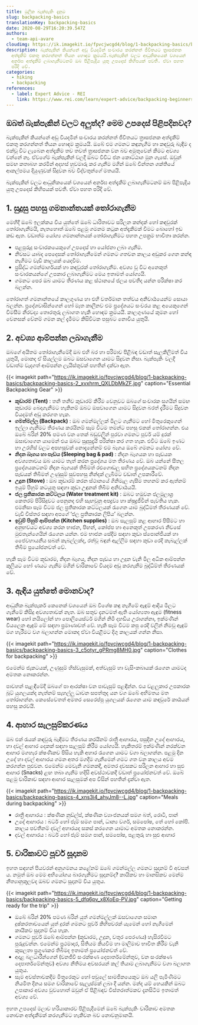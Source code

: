```yaml
---
title: මූලික බැක්පැකිං දැනුම
slug: backpacking-basics
translationKey: backpacking-basics
date: 2020-08-29T16:20:39.547Z
authors:
  - team-api-avare
cloudimg: https://ik.imagekit.io/fpvcjwcgd4/blog/1-backpacking-basics/backpacking-basics-1_pz2651_w2nOBNaNW.jpg
description: බැක්පැකින් කියන්නේ අඩු වියදමින් සංචාරය කරන්නත් ජීවිතයට ත්‍රාසජනක
  අත්දැකීම් එකතු කරගන්නත් තියන හොඳම ක්‍රමයයි.බැක්පැකින් වලට ආධුනිකයෙක් වශයෙන්
  අ‍ර්නඝ අත්දැකීම් ලබාගැනීමටනම් ඔබ පිළිපැදිය යුතු උපදෙස් කිහිපයක් පවතී. ඒවා පහත
  පරිදි වේ.
categories:
  - hiking
  - backpacking
references:
  - label: Expert Advice - REI
    link: https://www.rei.com/learn/expert-advice/backpacking-beginners.html?series=intro-to-backpacking
---
```

## ඔබත් බැක්පැකින් වලට අලුත්ද? මෙම උපදෙස් පිළිපදිනවද?

බැක්පැකින් කියන්නේ අඩු වියදමින් සංචාරය කරන්නත් ජීවිතයට ත්‍රාසජනක අත්දැකීම් එකතු කරගන්නත් තියන හොඳම ක්‍රමයයි. ඔබේ එම ගමනට කඳුනැගීම හා කඳවුරු බැඳීම ද එක්වූ විට ලැබෙන අත්දැකීම තව තවත් ත්‍රාසජනක වන බව අමුතුවෙන් කීමට අවශ්‍ය වන්නේ නෑ. ඒවගේම බැක්පැකින් වලදී ඔබට විවිධ ජන කොට්ඨාශ මුන ගැසේ. ඔවුන් සමඟ කතාබහ කරමින් අදහස් හුවමාරු කර ගැනීම මගින් ඔබේ චින්තන ශක්තියේ ආකල්පමය දියුණුවක් සිදුවන බව විද්වතුන්ගේ මතයයි.

බැක්පැකින් වලට ආධුනිකයෙක් වශයෙන් අ‍ර්නඝ අත්දැකීම් ලබාගැනීමටනම් ඔබ පිළිපැදිය යුතු උපදෙස් කිහිපයක් පවතී. ඒවා පහත පරිදි වේ.

## 1.  සුදුසු පහසු ගමනාන්තයක් තෝරාගැනීම

මෙහිදී ඔබේ ඉලක්කය විය යුත්තේ ඔබේ ධාරිතාවට සරිලන කන්දක් හෝ කඳවුරක් තෝරාගැනීමයි, නැතහොත් ඔබේ පළමු ගමනම කටුක අත්දැකීමක් වීමට බොහෝ ඉඩ කඩ ඇත. වඩාත්ම යෝග්‍ය ගමනාන්තයක් තෝරාගැනීමට පහත උපක්‍රම භාවිතා කරන්න.

* පළපුරුදු සංචාරකයෙකුගේ උපදෙස් හා යෝජනා ලබා ගැනීම.
* නිවසට යාබද පෙදෙසක් තෝරාගැනීමෙන් ගමනට ගතවන කාලය අඩුකර ගෙන කන්ඳ නැගීමට වැඩි කාලයක් යෙදවීම.
* ප්‍රසිද්ධ ගමන්මාර්ගයක් හා කඳවුරක් තෝරාගැනීම. අවශ්‍ය වූ විට අනෙකුත් සංචාරකයන්ගේ උපකාර ලබාගැනීමට මෙය ඉතාමත් යෝග්‍යයි.
* ගමනට පෙර ඔබ යාමට තීරණය කළ ස්ථානයේ ජලය පවතීද යන්න පරික්ෂා කර බලන්න.

තෝරාගත් ගමනාන්තයේ කාලගුණය හා එහි වර්තමාන තත්වය අනිවාර්‍යයෙන්ම සොයා බලන්න. ප්‍රදේශවාසින්ගෙන් හෝ මෑත කාලීනව එම ප්‍රදේශයට සංචරය කළ අයෙකුගෙන් විමසීම නිරවද්‍ය තොරතුරු ලබාගත හැකි හොඳම ක්‍රමයයි. කාලගුණයේ කුමන හෝ වෙනසක් වේනම් ගමන කල් දැමීමට කිසිවිටක පසුබට නොවිය යුතුයි.

## 2.  අවශ්‍ය ආම්පන්න ලබාගැනීම

ඔබගේ අයිතම තෝරාගැනීමේදී ඔබ එහි බර හා පරිමාව පිළිබඳ වඩාත් සැලකිලිමත් විය යුතුයි, මොකද ඒ සියල්ලම ඔබට ඔසවාගෙන යාමට සිදුවන නිසා. බැක්පැකිං වලදී වඩාත්ම වැදගත් ආම්පන්න ලැයිස්තුවක් පහතින් දක්වා ඇත.

{{< imagekit path="https://ik.imagekit.io/fpvcjwcgd4/blog/1-backpacking-basics/backpacking-basics-2_xvxhrm_QXLDbMkZF.jpg" caption="Essential Backpacking Gear" >}}

* **කූඩාරම (Tent)** : තනි තනිව කුඩාරම් කිරීම වෙනුවට ඔබගේ සංචාරක සගයින් සමඟ කුඩාරම බෙදාගැනීමට හැකිනම් ඔබට ඔසවාගෙන යාමට සිදුවන බරත් දැරීමට සිදුවන වියදමත් අඩු කරගත හැක.
* **ගමන්මල්ල (Backpack)** : ඔබ ගමන්මල්ලක් මිලට ගැනීමට හෝ මිතුරෙකුගෙන් ඉල්ලා ගැනීමට තීරණය කරයිනම් සෑම විටම තමන්ට පහසු එකක් තෝරාගන්න. එය ඔබේ බරින් 20% පමණ වන තෙක් බඩුවලින් පුරවා ගමනට පූර්ව යම් දුරක් ඔසාවාගෙන යාමෙන් එය ඔබට සුදුසුදැයි පරික්ෂා කර ගත හැක. එවිට ඔබේ ඉණට හා උරහිස් වලට අපහසුවක් නොදැනේනම් එම බෑගය ඔබේ ගමනට යෝග්‍ය වේ.
* **නිදන බෑගය හා පෑඩය (Sleeping bag & pad)** : නිදන බෑගයක හා පෑඩයක අවශ්‍යතාවය ඔබ යාමට තැත් කරන ප්‍රදේශය මත තීරණය වේ. ඔබ යන්නේ සීතල ප්‍රදේශයකටනම් නිදන බෑගයක් තිබීමත් රළුගොඩලු සහිත ප්‍රදේශයකටනම් නිදන පෑඩයක් තිබීමත් උණුසුම් සුවපහසු නින්දක් ලැබීමට වඩාත් උපකාරීවේ.
* **උදුන (Stove)** : ඔබ කූඩාරම් කරන ස්ථානයේ ගිනිමැල ගැසීම තහනම් කර ඇත්නම් ඉයුම් පිහුම් කටයුතු සඳහා කුඩා උඳුනක් තිබීම අනිවාර්‍යයයි.
* **ජල ප්‍රතිකාරක කට්ටලය (Water treatment kit)** : ඔබට හමුවන ජලමූලාශ්‍ර කෙතරම් පිරිසිදුවට පෙනුනද එහි සැඟවුනු අපද්‍රව්‍ය හා ක්ෂුද්‍රජීවීන් පැවතිය හැක. එමනිසා සෑම විටම ජල ප්‍රතිකාරක කට්ටලයක් රැගෙන යාම බුද්ධිමත් තීරණයක් වේ. වැඩි විස්තර සඳහා අපගේ ‘ජල ප්‍රතිකාරක ලිපිය’ බලන්න.
* **ඉවුම් පිහුම් ආම්පන්න (Kitchen supplies)** : ඔබ සැලසුම් කළ ආහාර පිසීමට හා අනුභවයට අවශ්‍ය කරන භාජන, පිඟන්, කෝප්ප හා අනෙකුත් උපකරණ නිවසේ මුළුතැන්ගෙයින් රැගෙන යන්න. එම භාජන සේදීම සඳහා කුඩා ස්පොන්ජියක් හා ජෛවහායනීය සබන් කැබල්ලක්ද, රත්වූ බඳුන් ඇල්ලීම සඳහා කුඩා රෙදි කැබැල්ලක් තිබීම ප්‍රයෝජනවත් වේ.

හැකි සෑම විටම කූඩාරම, නිදන බෑගය, නිදන පෑඩය හා උදුන වැනි මිල අධික ආම්පන්න කුලියට හෝ ණයට ගැනීම මගින් චාරිකාවේ වියදම අඩු කරගැනීම බුද්ධිම්ත් තීරණයක් වේ.

## 3.  ඇඳිය යුත්තේ මොනවාද?

ආධුනික බැක්පැකර් කෙනෙක් වශයෙන් ඔබ විශේෂ කඳු නැගීමේ ඇඳුම් ආදිය මිලට ගැනීමේ කිසිදු අවශ්‍යතාවක් නැත. ඔබ සතුව දැනටමත් ඇති යෝග්‍යතා ඇඳුම (fitness wear) හෝ නයිලෝන් හා පොලියෙස්ටර් මගින් නිමි දහඩිය උරාගන්නා, ඉක්මණින් වියලෙන ඇඳුම් මේ සඳහා ප්‍රමාණාවත් වේ. හැකි සෑම විටම කපු රෙදි වලින් නිමවූ ඇඳුම් මග හැරීමට වග බලාගන්න මොකද ඒවා වියළීමට දිගු කාලයක් ගන්න නිසා.

{{< imagekit path="https://ik.imagekit.io/fpvcjwcgd4/blog/1-backpacking-basics/backpacking-basics-3_c5otyr_gPRmg8MH0.jpg" caption="Clothes for backpacking" >}}

එමෙන්ම ජැකටයක්, උණුසුම් හිස්වැසුමක්, අත්වැසුම් හා වැසි-කබායක් රැගෙන යාමටද අමතක නොකරන්න.

පාවහන් පැළඳීමේදී ඔබගේ පා ආරක්ෂා වන පාවැසුම් පළඳින්න. එය වළලුකාර උපකාරක බූට් යුගලයක්ද නැත්නම් සැහල්ලු ධාවන සපත්තුද යන වග ඔබේ අභිමතය මත තෝරාගන්න. කෙසේවෙතත් අමතර සෙරෙප්පු යුගලයක් රැගෙන යාම කඳවුරේ කාර්‍යයන් පහසු කරවයි.

## 4.  ආහාර සැලසුම්කරණය

ඔබ එක් රැයක් කඳවුරු බැඳීමට තීරණය කරයිනම් රාත්‍රී ආහාරය, පසුදින උදේ ආහාරය, හා දවල් ආහාර දෙකක් සඳහා සැලසුම් කිරීම යෝග්‍යයි. හැකිතරම් ඉක්මණින් නරක්වන ආහාර මගහැර ක්ෂණිකව පිසිය හැකි අහාර රැගෙන යාමට වගා බලාගන්න. පළමු දින උදේ හා දවල් ආහාරය ගමන අතර මගදීම ගැනීමෙන් ගමට ගත වන කාලය අවම කරගන්න පුළුවන. එමෙන්ම මෙවැනි ගමනකදී, අමතර දවසකට සරිලන ආහාර හා සුළු ආහාර (Snacks) ළඟ තබා ගැනීම හදිසි අවස්ථාවකදී වඩාත් ප්‍රයෝජනවත් වේ. ඔබේ පළමු චාරිකාව සඳහා ආහාර සැලසුමක් අප විසින් පහතින් දැක්වා ඇත.

{{< imagekit path="https://ik.imagekit.io/fpvcjwcgd4/blog/1-backpacking-basics/backpacking-basics-4_xns3i4_ahyJm8--L.jpg" caption="Meals during backpacking" >}}

* රාත්‍රී ආහාරය : ක්ෂණික නූඩ්ල්ස්, ක්ෂණික ව්‍යාංජනයක් සමග බත්, රොටී, පාන්
* උදේ ආහාරය : බටර් හෝ ජෑම් සමග පාන්, ධාන්‍ය වර්ග, සමපෝෂ, තේ හෝ කෝපි. කාලය පවතීනම් දවල්
  අහාරයද සකස් කරගෙන යාමාට අමතක නොකරන්න.
* දවල් ආහාරය : බටර් හෝ ජෑම් සමග පාන්, සමපෝෂ, පළතුරු හා සුළු ආහාර

## 5.  චාරිකාවට පූර්ව සූදානම

ඉහත සඳහන් පියවරන් අනුගමනය කළේනම් ඔබේ ගමන්මල්ල ගමනට සූදානම් වී අවසන්‍ ය. නමුත් ඔබ මෙම අභියෝගය බාරගැනීමට සූදානම්ද? කායිකව හා මානසිකව මෙන්ම නීත්‍යානුකූලවද ඔබව ගමනට සූදානම් විය යුතුය.

{{< imagekit path="https://ik.imagekit.io/fpvcjwcgd4/blog/1-backpacking-basics/backpacking-basics-5_dfq6pv_x8XoEq-PV.jpg" caption="Getting ready for the trip" >}}

* ඔබේ බරින් 20% පමණ බරින් යුත් ගමන්මල්ලක් ඔසවාගෙන සමාන දුෂ්කරතාවයෙන් යුත් දුරක් ගමනට පූර්ව කිහිපවරක් යෑමෙන් හෝ නැගීමෙන් කායිකව සූදානම් විය හැක.
* ගමනට පූර්ව ඔබේ ආම්පන්න (කූඩාරම, උදුන, වතුර පෙරණය) හැසිරවීමට පුරුදුවන්න. එමෙන්ම ප්‍රථමාදාර, සිතියම කියවීම හා මාලිමාව භාවිත කිරීම වැනි කුසලතා ප්‍රගුණකර තිබීමද ඉතාමත් ප්‍රයෝජනවත් වේ.
* අදාළ බලධාරීන්ගෙන් (වනජීවී සංරක්ෂණ දෙපාර්තමේන්තුව, වන සංරක්ෂණ දෙපාර්තමේන්තුව) අවශ්‍ය නීතිමය අවසරයන් කල් තියාම ලබාගැනීමට වගා බලාගත යුතුය.
* සෑම අවස්තාවකදීම මිතුරෙකුට හෝ පවුලේ සාමජිකයෙකුට ඔබ යලි පැමිණීමට නියමිත දිනය සමග චාරිකාවේ සැලැස්මක් ලබා දී යන්න. මන්ද යම් හෙයකින් ඔබට උපාකාර අවශ්‍ය වුවහොත් ඔවුන් ඒ පිළිබඳව විස්තරාත්මකව දැනසිටීම ඉතාමත් අවශ්‍ය වේ.

ඉහත උපදෙස් මලාව හරියාකාරව පිළිපැදීමෙන් ඔබේ බැක්පැකිං චාරිකාව අමතක නොවන අත්දැකීමක් කරගැනීමට හැකිවන බව නොවනුමානයි.